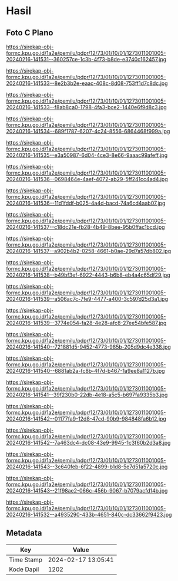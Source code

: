 # Hasil

## Foto C Plano

https://sirekap-obj-formc.kpu.go.id/1a2e/pemilu/pdpr/12/73/01/10/01/1273011001005-20240216-141531--360257ce-1c3b-4f73-b8de-e3740c162457.jpg

https://sirekap-obj-formc.kpu.go.id/1a2e/pemilu/pdpr/12/73/01/10/01/1273011001005-20240216-141533--8e2b3b2e-eaac-408c-8d08-753ff1d7c8dc.jpg

https://sirekap-obj-formc.kpu.go.id/1a2e/pemilu/pdpr/12/73/01/10/01/1273011001005-20240216-141533--f8ab8ca0-1798-4fa3-bce2-1440e6f9d8c3.jpg

https://sirekap-obj-formc.kpu.go.id/1a2e/pemilu/pdpr/12/73/01/10/01/1273011001005-20240216-141534--689f1787-6207-4c24-8556-6864468f999a.jpg

https://sirekap-obj-formc.kpu.go.id/1a2e/pemilu/pdpr/12/73/01/10/01/1273011001005-20240216-141535--e3a50987-6d04-4ce3-8e66-9aaac99afeff.jpg

https://sirekap-obj-formc.kpu.go.id/1a2e/pemilu/pdpr/12/73/01/10/01/1273011001005-20240216-141536--0698464e-4aef-4072-ab29-5ff241cc4ad4.jpg

https://sirekap-obj-formc.kpu.go.id/1a2e/pemilu/pdpr/12/73/01/10/01/1273011001005-20240216-141536--11d1fddf-b025-4a4d-bacd-74a6cd4aab07.jpg

https://sirekap-obj-formc.kpu.go.id/1a2e/pemilu/pdpr/12/73/01/10/01/1273011001005-20240216-141537--c18dc21e-fb28-4b49-8bee-95b0ffac1bcd.jpg

https://sirekap-obj-formc.kpu.go.id/1a2e/pemilu/pdpr/12/73/01/10/01/1273011001005-20240216-141537--a902b4b2-0258-4661-b0ae-29d7a57db802.jpg

https://sirekap-obj-formc.kpu.go.id/1a2e/pemilu/pdpr/12/73/01/10/01/1273011001005-20240216-141538--b49bf3ef-6922-4443-b6b8-eb4a4c65df29.jpg

https://sirekap-obj-formc.kpu.go.id/1a2e/pemilu/pdpr/12/73/01/10/01/1273011001005-20240216-141539--a506ac7c-7fe9-4477-a400-3c597d25d3a1.jpg

https://sirekap-obj-formc.kpu.go.id/1a2e/pemilu/pdpr/12/73/01/10/01/1273011001005-20240216-141539--3774e054-fa28-4e28-afc8-27ee54bfe587.jpg

https://sirekap-obj-formc.kpu.go.id/1a2e/pemilu/pdpr/12/73/01/10/01/1273011001005-20240216-141540--721881d5-9452-4773-985b-205d9dc4e338.jpg

https://sirekap-obj-formc.kpu.go.id/1a2e/pemilu/pdpr/12/73/01/10/01/1273011001005-20240216-141540--6881ab2a-fc8b-4f7d-b467-1a9ee8a1127b.jpg

https://sirekap-obj-formc.kpu.go.id/1a2e/pemilu/pdpr/12/73/01/10/01/1273011001005-20240216-141541--39f230b0-22db-4e18-a5c5-b697fa9335b3.jpg

https://sirekap-obj-formc.kpu.go.id/1a2e/pemilu/pdpr/12/73/01/10/01/1273011001005-20240216-141542--01177fa9-12d8-47cd-90b9-984848fa6b12.jpg

https://sirekap-obj-formc.kpu.go.id/1a2e/pemilu/pdpr/12/73/01/10/01/1273011001005-20240216-141542--7a463dc4-dc08-43e9-9945-1c3f60b2d3a8.jpg

https://sirekap-obj-formc.kpu.go.id/1a2e/pemilu/pdpr/12/73/01/10/01/1273011001005-20240216-141543--3c640feb-6f22-4899-b1d8-5e7d51a5720c.jpg

https://sirekap-obj-formc.kpu.go.id/1a2e/pemilu/pdpr/12/73/01/10/01/1273011001005-20240216-141543--21f98ae2-066c-456b-9067-b7079acfd14b.jpg

https://sirekap-obj-formc.kpu.go.id/1a2e/pemilu/pdpr/12/73/01/10/01/1273011001005-20240216-141532--a4935290-433b-4651-840c-dc33662f9423.jpg


## Metadata

| Key        | Value               |
| ---------- | ------------------- |
| Time Stamp | 2024-02-17 13:05:41 |
| Kode Dapil | 1202                |



